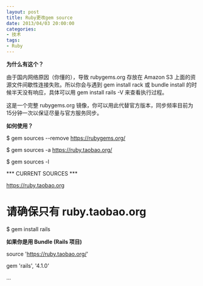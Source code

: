 ```yaml
---
layout: post
title: Ruby更改gem source
date: 2013/04/03 20:00:00
categories:
- 技术
tags:
- Ruby
---
```


**为什么有这个？**

由于国内网络原因（你懂的），导致 rubygems.org 存放在 Amazon S3 上面的资源文件间歇性连接失败。所以你会与遇到 gem install rack 或 bundle install 的时候半天没有响应，具体可以用 gem install rails -V 来查看执行过程。

这是一个完整 rubygems.org 镜像，你可以用此代替官方版本，同步频率目前为15分钟一次以保证尽量与官方服务同步。

**如何使用？**

   $ gem sources --remove https://rubygems.org/

   $ gem sources -a https://ruby.taobao.org/

   $ gem sources -l

   *** CURRENT SOURCES ***

  

   https://ruby.taobao.org

   # 请确保只有 ruby.taobao.org

   $ gem install rails

**如果你是用 Bundle (Rails 项目)**

   source 'https://ruby.taobao.org/'

   gem 'rails', '4.1.0'

   ...

